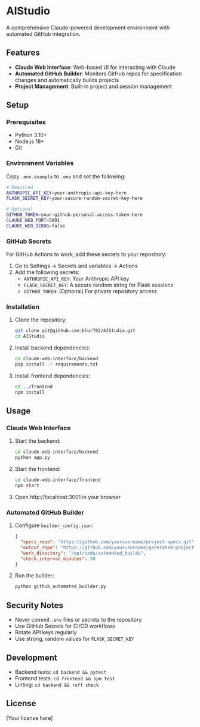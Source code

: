 # AIStudio

A comprehensive Claude-powered development environment with automated GitHub integration.

## Features

- **Claude Web Interface**: Web-based UI for interacting with Claude
- **Automated GitHub Builder**: Monitors GitHub repos for specification changes and automatically builds projects
- **Project Management**: Built-in project and session management

## Setup

### Prerequisites

- Python 3.10+
- Node.js 18+
- Git

### Environment Variables

Copy `.env.example` to `.env` and set the following:

```bash
# Required
ANTHROPIC_API_KEY=your-anthropic-api-key-here
FLASK_SECRET_KEY=your-secure-random-secret-key-here

# Optional
GITHUB_TOKEN=your-github-personal-access-token-here
CLAUDE_WEB_PORT=5001
CLAUDE_WEB_DEBUG=false
```

### GitHub Secrets

For GitHub Actions to work, add these secrets to your repository:

1. Go to Settings → Secrets and variables → Actions
2. Add the following secrets:
   - `ANTHROPIC_API_KEY`: Your Anthropic API key
   - `FLASK_SECRET_KEY`: A secure random string for Flask sessions
   - `GITHUB_TOKEN`: (Optional) For private repository access

### Installation

1. Clone the repository:
   ```bash
   git clone git@github.com:blur702/AIStudio.git
   cd AIStudio
   ```

2. Install backend dependencies:
   ```bash
   cd claude-web-interface/backend
   pip install -r requirements.txt
   ```

3. Install frontend dependencies:
   ```bash
   cd ../frontend
   npm install
   ```

## Usage

### Claude Web Interface

1. Start the backend:
   ```bash
   cd claude-web-interface/backend
   python app.py
   ```

2. Start the frontend:
   ```bash
   cd claude-web-interface/frontend
   npm start
   ```

3. Open http://localhost:3001 in your browser

### Automated GitHub Builder

1. Configure `builder_config.json`:
   ```json
   {
     "specs_repo": "https://github.com/yourusername/project-specs.git",
     "output_repo": "https://github.com/yourusername/generated-project.git",
     "work_directory": "/opt/code/automated_builds",
     "check_interval_minutes": 30
   }
   ```

2. Run the builder:
   ```bash
   python github_automated_builder.py
   ```

## Security Notes

- Never commit `.env` files or secrets to the repository
- Use GitHub Secrets for CI/CD workflows
- Rotate API keys regularly
- Use strong, random values for `FLASK_SECRET_KEY`

## Development

- Backend tests: `cd backend && pytest`
- Frontend tests: `cd frontend && npm test`
- Linting: `cd backend && ruff check .`

## License

[Your license here]